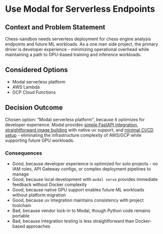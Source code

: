 # Use Modal for Serverless Endpoints

## Context and Problem Statement

Chess-sandbox needs serverless deployment for chess engine analysis endpoints and future ML workloads. As a one man side project, the primary driver is developer experience - minimizing operational overhead while maintaining a path to GPU-based training and inference workloads.

## Considered Options

* Modal serverless platform
* AWS Lambda
* GCP Cloud Functions

## Decision Outcome

Chosen option: "Modal serverless platform", because it optimizes for developer experience. Modal provides [simple FastAPI integration](https://modal.com/docs/guide/webhooks), [straightforward image building](https://modal.com/docs/reference/modal.Image) with native uv support, and [minimal CI/CD setup](https://modal.com/docs/guide/continuous-deployment) - eliminating the infrastructure complexity of AWS/GCP while supporting future GPU workloads.

### Consequences

* Good, because developer experience is optimized for solo projects - no IAM roles, API Gateway configs, or complex deployment pipelines to manage
* Good, because local development with `modal serve` provides immediate feedback without Docker complexity
* Good, because native GPU support enables future ML workloads without platform migration
* Good, because uv integration maintains consistency with project toolchain
* Bad, because vendor lock-in to Modal, though Python code remains portable
* Bad, because integration testing is less straightforward than Docker-based approaches
